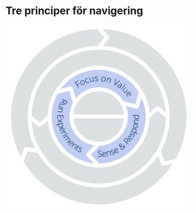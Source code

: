 # Tre principer för navigering


![Tre principer för navigering: Fokus på värde – Känn av & agera – Experimentera](img/csf/csf-light-navigation.png)

